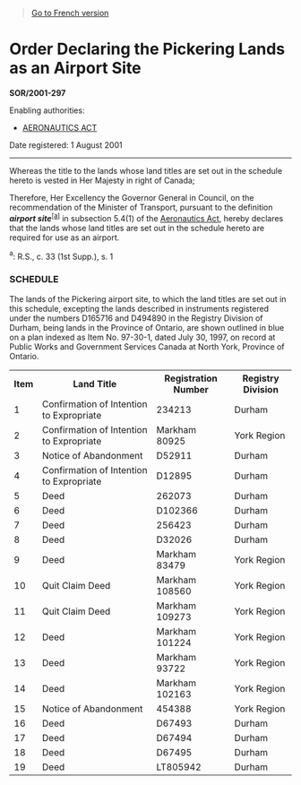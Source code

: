 > [Go to French version](/fr/Règlements/Décrets,%20ordonnances%20et%20règlements%20statutaires/2001/297.md)

# Order Declaring the Pickering Lands as an Airport Site

**SOR/2001-297**

Enabling authorities: 
- [AERONAUTICS ACT](/en/Acts/Revised%20Statutes%20of%20Canada/A/A-2.md)

Date registered: 1 August 2001

----------

Whereas the title to the lands whose land titles are set out in the schedule hereto is vested in Her Majesty in right of Canada;

Therefore, Her Excellency the Governor General in Council, on the recommendation of the Minister of Transport, pursuant to the definition ***airport site***<sup><a href='#footnotea_e'>[a]</a></sup> in subsection 5.4(1) of the [Aeronautics Act](/en/Acts/Revised%20Statutes%20of%20Canada/A/A-2.md), hereby declares that the lands whose land titles are set out in the schedule hereto are required for use as an airport.

<a name='footnotea_e'><sup>a</sup></a>: R.S., c. 33 (1st Supp.), s. 1<br />




### **SCHEDULE** 
The lands of the Pickering airport site, to which the land titles are set out in this schedule, excepting the lands described in instruments registered under the numbers D165716 and D494890 in the Registry Division of Durham, being lands in the Province of Ontario, are shown outlined in blue on a plan indexed as Item No. 97-30-1, dated July 30, 1997, on record at Public Works and Government Services Canada at North York, Province of Ontario.
<table>
<tr>
<th>Item</th>
<th>Land Title</th>
<th>Registration Number</th>
<th>Registry Division</th>
</tr>
<tr>
<td>1</td>
<td>Confirmation of Intention to Expropriate</td>
<td>234213</td>
<td>Durham</td>
</tr>
<tr>
<td>2</td>
<td>Confirmation of Intention to Expropriate</td>
<td>Markham 80925</td>
<td>York Region</td>
</tr>
<tr>
<td>3</td>
<td>Notice of Abandonment</td>
<td>D52911</td>
<td>Durham</td>
</tr>
<tr>
<td>4</td>
<td>Confirmation of Intention to Expropriate</td>
<td>D12895</td>
<td>Durham</td>
</tr>
<tr>
<td>5</td>
<td>Deed</td>
<td>262073</td>
<td>Durham</td>
</tr>
<tr>
<td>6</td>
<td>Deed</td>
<td>D102366</td>
<td>Durham</td>
</tr>
<tr>
<td>7</td>
<td>Deed</td>
<td>256423</td>
<td>Durham</td>
</tr>
<tr>
<td>8</td>
<td>Deed</td>
<td>D32026</td>
<td>Durham</td>
</tr>
<tr>
<td>9</td>
<td>Deed</td>
<td>Markham 83479</td>
<td>York Region</td>
</tr>
<tr>
<td>10</td>
<td>Quit Claim Deed</td>
<td>Markham 108560</td>
<td>York Region</td>
</tr>
<tr>
<td>11</td>
<td>Quit Claim Deed</td>
<td>Markham 109273</td>
<td>York Region</td>
</tr>
<tr>
<td>12</td>
<td>Deed</td>
<td>Markham 101224</td>
<td>York Region</td>
</tr>
<tr>
<td>13</td>
<td>Deed</td>
<td>Markham 93722</td>
<td>York Region</td>
</tr>
<tr>
<td>14</td>
<td>Deed</td>
<td>Markham 102163</td>
<td>York Region</td>
</tr>
<tr>
<td>15</td>
<td>Notice of Abandonment</td>
<td>454388</td>
<td>York Region</td>
</tr>
<tr>
<td>16</td>
<td>Deed</td>
<td>D67493</td>
<td>Durham</td>
</tr>
<tr>
<td>17</td>
<td>Deed</td>
<td>D67494</td>
<td>Durham</td>
</tr>
<tr>
<td>18</td>
<td>Deed</td>
<td>D67495</td>
<td>Durham</td>
</tr>
<tr>
<td>19</td>
<td>Deed</td>
<td>LT805942</td>
<td>Durham</td>
</tr>
</table>




